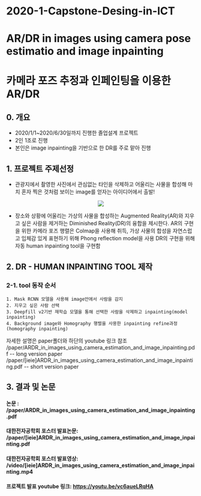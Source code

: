 # 2020-1-Capstone-Desing-in-ICT
# AR/DR in images using camera pose estimatio and image inpainting
# 카메라 포즈 추정과 인페인팅을 이용한 AR/DR
## 0. 개요
- 2020/1/1~2020/6/30일까지 진행한 졸업설계 프로젝트
- 2인 1조로 진행
- 본인은 image inpainting을 기반으로 한 DR를 주로 맡아 진행


## 1. 프로젝트 주제선정
- 관광지에서 촬영한 사진에서 관심없는 타인을 삭제하고 어울리는 사물을 합성해 마치 혼자 찍은 것처럼 보이는 image를 얻자는 아이디어에서 출발!

<p align="center"><img src="https://user-images.githubusercontent.com/61179297/108716156-17688200-755f-11eb-915f-c5415b38d4ec.png"></p>

- 장소와 상황에 어울리는 가상의 사물을 합성하는 Augmented Reality(AR)와 지우고 싶은 사람을 제거하는 Diminished Reality(DR)의 융합을 제시한다.
  AR의 구현을 위한 카메라 포즈 행렬은 Colmap을 사용해 취득, 가상 사물의 합성을 자연스럽고 입체감 있게 표현하기 위해 Phong reflection model을 사용
  DR의 구현을 위해 자동 human inpainting tool을 구현함
  
## 2. DR - HUMAN INPAINTING TOOL 제작

### 2-1. tool 동작 순서

    1. Mask RCNN 모델을 사용해 image안에서 사람을 감지
    2. 지우고 싶은 사람 선택
    3. Deepfill v2기반 재학습 모델을 통해 선택한 사람을 삭제하고 inpainting(model inpainting)
    4. Background image와 Homography 행렬을 사용한 inpainting refine과정(homography inpainting)

자세한 설명은 paper폴더와 하단의 youtube 링크 참조
/paper/ARDR_in_images_using_camera_estimation_and_image_inpainting.pdf -- long version paper
/paper/[ieie]ARDR_in_images_using_camera_estimation_and_image_inpainting.pdf -- short version paper

## 3. 결과 및 논문
#### 논문 : /paper/ARDR_in_images_using_camera_estimation_and_image_inpainting.pdf
#### 대한전자공학회 포스터 발표논문: /paper/[ieie]ARDR_in_images_using_camera_estimation_and_image_inpainting.pdf
#### 대한전자공학회 포스터 발표영상: /video/[ieie]ARDR_in_images_using_camera_estimation_and_image_inpainting.mp4
#### 프로젝트 발표 youtube 링크: https://youtu.be/vc6aueLRqHA
